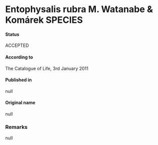 Entophysalis rubra M. Watanabe & Komárek SPECIES
=======

#### Status
ACCEPTED

#### According to
The Catalogue of Life, 3rd January 2011

#### Published in
null

#### Original name
null

### Remarks
null